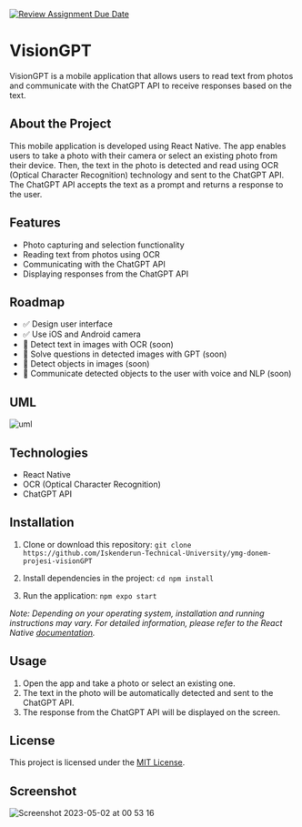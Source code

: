 [![Review Assignment Due Date](https://classroom.github.com/assets/deadline-readme-button-24ddc0f5d75046c5622901739e7c5dd533143b0c8e959d652212380cedb1ea36.svg)](https://classroom.github.com/a/QA5O9x4M)

# VisionGPT

VisionGPT is a mobile application that allows users to read text from photos and communicate with the ChatGPT API to receive responses based on the text.

## About the Project

This mobile application is developed using React Native. The app enables users to take a photo with their camera or select an existing photo from their device. Then, the text in the photo is detected and read using OCR (Optical Character Recognition) technology and sent to the ChatGPT API. The ChatGPT API accepts the text as a prompt and returns a response to the user.

## Features

- Photo capturing and selection functionality
- Reading text from photos using OCR
- Communicating with the ChatGPT API
- Displaying responses from the ChatGPT API

## Roadmap

- ✅ Design user interface
- ✅ Use iOS and Android camera
- 🔄 Detect text in images with OCR (soon)
- 🔄 Solve questions in detected images with GPT (soon)
- 🔄 Detect objects in images (soon)
- 🔄 Communicate detected objects to the user with voice and NLP (soon)

## UML

![uml](https://user-images.githubusercontent.com/83416622/235539191-21aaa1a5-d6bc-412d-815f-5d4594324b85.png)



## Technologies

- React Native
- OCR (Optical Character Recognition)
- ChatGPT API

## Installation

1. Clone or download this repository:
`git clone https://github.com/Iskenderun-Technical-University/ymg-donem-projesi-visionGPT`


2. Install dependencies in the project:
`cd npm install`


3. Run the application:
`npm expo start`


_Note: Depending on your operating system, installation and running instructions may vary. For detailed information, please refer to the React Native [documentation](https://reactnative.dev/docs/getting-started)._

## Usage

1. Open the app and take a photo or select an existing one.
2. The text in the photo will be automatically detected and sent to the ChatGPT API.
3. The response from the ChatGPT API will be displayed on the screen.

## License

This project is licensed under the [MIT License](LICENSE).

## Screenshot

![Screenshot 2023-05-02 at 00 53 16](https://user-images.githubusercontent.com/83416622/235538739-d3fa1bfe-699f-4761-bc79-58c9b436ad41.png)



